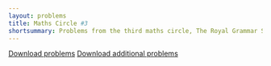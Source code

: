 ```yaml
---
layout: problems
title: Maths Circle #3
shortsummary: Problems from the third maths circle, The Royal Grammar School for Boys in High Wycombe.
---
```


<a class="btn btn-primary btn-lg" href="2015_11_26_circlehw.pdf">Download problems</a>
<a class="btn btn-primary btn-lg" href="2015_11_26_circlehw_additional.pdf">Download additional problems</a>
